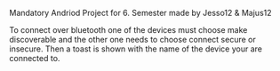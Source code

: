 Mandatory Andriod Project for 6. Semester made by Jesso12 & Majus12

To connect over bluetooth one of the devices must choose make discoverable and the other one needs to choose connect secure or insecure.
Then a toast is shown with the name of the device your are connected to.
